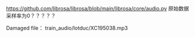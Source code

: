 https://github.com/librosa/librosa/blob/main/librosa/core/audio.py
原始数据采样率为0？？？？？

Damaged file：
train_audio/lotduc/XC195038.mp3
